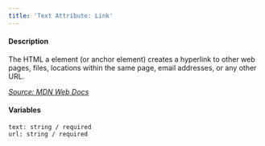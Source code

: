 ```yaml
---
title: 'Text Attribute: Link'
---
```

#### Description
The HTML a element (or anchor element) creates a hyperlink to other web pages, files, locations within the same page, email addresses, or any other URL.

*[Source: MDN Web Docs](https://developer.mozilla.org/en-US/docs/Web/HTML/Element/a)*

#### Variables
~~~
text: string / required
url: string / required
~~~

